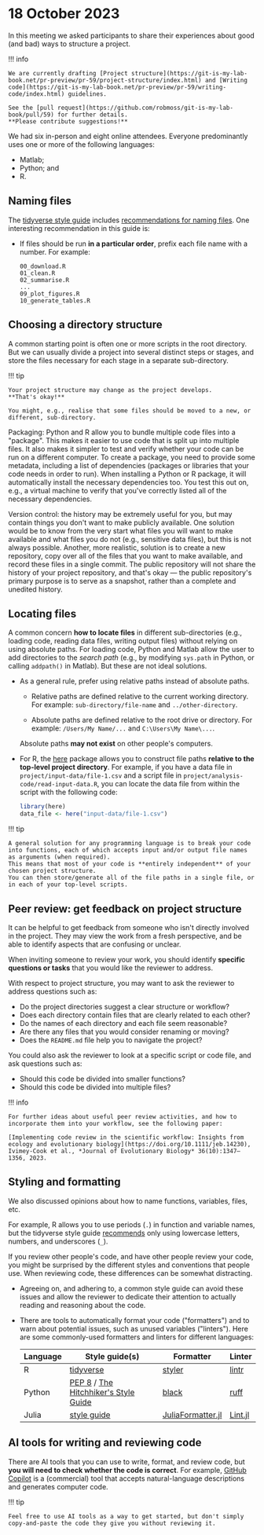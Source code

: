 # 18 October 2023

In this meeting we asked participants to share their experiences about good (and bad) ways to structure a project.

!!! info

    We are currently drafting [Project structure](https://git-is-my-lab-book.net/pr-preview/pr-59/project-structure/index.html) and [Writing code](https://git-is-my-lab-book.net/pr-preview/pr-59/writing-code/index.html) guidelines.

    See the [pull request](https://github.com/robmoss/git-is-my-lab-book/pull/59) for further details.
    **Please contribute suggestions!**

We had six in-person and eight online attendees.
Everyone predominantly uses one or more of the following languages:

- Matlab;
- Python; and
- R.

## Naming files

The [tidyverse style guide](https://style.tidyverse.org/) includes [recommendations for naming files](https://style.tidyverse.org/files.html).
One interesting recommendation in this guide is:

- If files should be run **in a particular order**, prefix each file name with a number.
  For example:

      00_download.R
      01_clean.R
      02_summarise.R
      ...
      09_plot_figures.R
      10_generate_tables.R

## Choosing a directory structure

A common starting point is often one or more scripts in the root directory.
But we can usually divide a project into several distinct steps or stages, and store the files necessary for each stage in a separate sub-directory.

!!! tip

    Your project structure may change as the project develops.
    **That's okay!**

    You might, e.g., realise that some files should be moved to a new, or different, sub-directory.

Packaging: Python and R allow you to bundle multiple code files into a "package".
This makes it easier to use code that is split up into multiple files.
It also makes it simpler to test and verify whether your code can be run on a different computer.
To create a package, you need to provide some metadata, including a list of dependencies (packages or libraries that your code needs in order to run).
When installing a Python or R package, it will automatically install the necessary dependencies too.
You test this out on, e.g., a virtual machine to verify that you've correctly listed all of the necessary dependencies.

Version control: the history may be extremely useful for you, but may contain things you don't want to make publicly available.
One solution would be to know from the very start what files you will want to make available and what files you do not (e.g., sensitive data files), but this is not always possible.
Another, more realistic, solution is to create a new repository, copy over all of the files that you want to make available, and record these files in a single commit.
The public repository will not share the history of your project repository, and that's okay — the public repository's primary purpose is to serve as a snapshot, rather than a complete and unedited history.

## Locating files

A common concern **how to locate files** in different sub-directories (e.g., loading code, reading data files, writing output files) without relying on using absolute paths.
For loading code, Python and Matlab allow the user to add directories to the *search path* (e.g., by modifying `sys.path` in Python, or calling `addpath()` in Matlab).
But these are not ideal solutions.

- As a general rule, prefer using relative paths instead of absolute paths.

  - Relative paths are defined relative to the current working directory.
    For example: `sub-directory/file-name` and `../other-directory`.

  - Absolute paths are defined relative to the root drive or directory.
    For example: `/Users/My Name/...` and `C:\Users\My Name\...`.

  Absolute paths **may not exist** on other people's computers.

- For R, the [here](https://here.r-lib.org/) package allows you to construct file paths **relative to the top-level project directory**.
  For example, if you have a data file in `project/input-data/file-1.csv` and a script file in `project/analysis-code/read-input-data.R`, you can locate the data file from within the script with the following code:

  ```R
  library(here)
  data_file <- here("input-data/file-1.csv")
  ```

!!! tip

    A general solution for any programming language is to break your code into functions, each of which accepts input and/or output file names as arguments (when required).
    This means that most of your code is **entirely independent** of your chosen project structure.
    You can then store/generate all of the file paths in a single file, or in each of your top-level scripts.

## Peer review: get feedback on project structure

It can be helpful to get feedback from someone who isn't directly involved in the project.
They may view the work from a fresh perspective, and be able to identify aspects that are confusing or unclear.

When inviting someone to review your work, you should identify **specific questions or tasks** that you would like the reviewer to address.

With respect to project structure, you may want to ask the reviewer to address questions such as:

- Do the project directories suggest a clear structure or workflow?
- Does each directory contain files that are clearly related to each other?
- Do the names of each directory and each file seem reasonable?
- Are there any files that you would consider renaming or moving?
- Does the `README.md` file help you to navigate the project?

You could also ask the reviewer to look at a specific script or code file, and ask questions such as:

- Should this code be divided into smaller functions?
- Should this code be divided into multiple files?

!!! info

    For further ideas about useful peer review activities, and how to incorporate them into your workflow, see the following paper:

    [Implementing code review in the scientific workflow: Insights from ecology and evolutionary biology](https://doi.org/10.1111/jeb.14230), Ivimey-Cook et al., *Journal of Evolutionary Biology* 36(10):1347–1356, 2023.

## Styling and formatting

We also discussed opinions about how to name functions, variables, files, etc.

For example, R allows you to use periods (`.`) in function and variable names, but the tidyverse style guide [recommends](https://style.tidyverse.org/syntax.html) only using lowercase letters, numbers, and underscores (`_`).

If you review other people's code, and have other people review your code, you might be surprised by the different styles and conventions that people use.
When reviewing code, these differences can be somewhat distracting.

- Agreeing on, and adhering to, a common style guide can avoid these issues and allow the reviewer to dedicate their attention to actually reading and reasoning about the code.

- There are tools to automatically format your code ("formatters") and to warn about potential issues, such as unused variables ("linters").
  Here are some commonly-used formatters and linters for different languages:

  | Language | Style guide(s)                                                                                                              | Formatter                                                                | Linter                                               |
  |----------|-----------------------------------------------------------------------------------------------------------------------------|--------------------------------------------------------------------------|------------------------------------------------------|
  | R        | [tidyverse](https://style.tidyverse.org/)                                                                                   | [styler](https://styler.r-lib.org/)                                      | [lintr](https://lintr.r-lib.org/)                    |
  | Python   | [PEP 8](https://peps.python.org/pep-0008/) / [The Hitchhiker's Style Guide](https://docs.python-guide.org/writing/style/) | [black](https://black.readthedocs.io/en/stable/)                         | [ruff](https://docs.astral.sh/ruff/)                 |
  | Julia    | [style guide](https://docs.julialang.org/en/v1/manual/style-guide/)                                                         | [JuliaFormatter.jl](https://domluna.github.io/JuliaFormatter.jl/stable/) | [Lint.jl](https://lintjl.readthedocs.org/en/stable/) |

## AI tools for writing and reviewing code

There are AI tools that you can use to write, format, and review code, but **you will need to check whether the code is correct**.
For example, [GitHub Copilot](https://github.com/features/copilot) is a (commercial) tool that accepts natural-language descriptions and generates computer code.

!!! tip

    Feel free to use AI tools as a way to get started, but don't simply copy-and-paste the code they give you without reviewing it.
